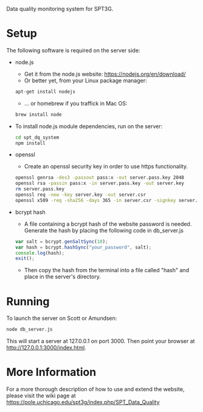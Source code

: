 Data quality monitoring system for SPT3G.

# Setup
The following software is required on the server side:
* node.js
  * Get it from the node.js website: https://nodejs.org/en/download/
  * Or better yet, from your Linux package manager:
  ```bash
  apt-get install nodejs
  ```
  * ... or homebrew if you traffick in Mac OS:
  ```bash
  brew install node
  ```

* To install node.js module dependencies, run on the server:
  ```bash
  cd spt_dq_system
  npm install
  ```
* openssl
  * Create an openssl security key in order to use https functionality.
  ```bash
  openssl genrsa -des3 -passout pass:x -out server.pass.key 2048
  openssl rsa -passin pass:x -in server.pass.key -out server.key
  rm server.pass.key
  openssl req -new -key server.key -out server.csr
  openssl x509 -req -sha256 -days 365 -in server.csr -signkey server.key -out server.crt
  ```

* bcrypt hash
  * A file containing a bcrypt hash of the website password is needed. Generate the hash by placing the following code in db_server.js
  ```javascript
  var salt = bcrypt.genSaltSync(10);
  var hash = bcrypt.hashSync("your_password", salt);
  console.log(hash);
  exit();
  ```
  * Then copy the hash from the terminal into a file called "hash" and place in the server's directory.

# Running

To launch the server on Scott or Amundsen:
```bash
node db_server.js
```
This will start a server at 127.0.0.1 on port 3000. Then point your browser at http://127.0.0.1:3000/index.html.

# More Information
For a more thorough description of how to use and extend the website, please visit the wiki page at https://pole.uchicago.edu/spt3g/index.php/SPT_Data_Quality
